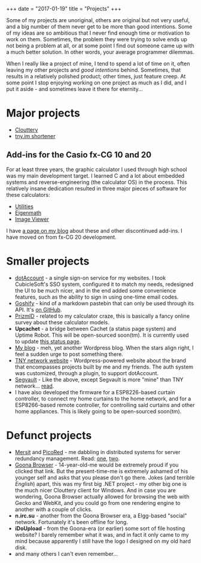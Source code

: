 +++
date = "2017-01-19"
title = "Projects"
+++

Some of my projects are unoriginal, others are original but not very useful, and a big number of them never get to be more than good intentions. Some of my ideas are so ambitious that I never find enough time or motivation to work on them. Sometimes, the problem they were trying to solve ends up not being a problem at all, or at some point I find out someone came up with a much better solution. In other words, your average programmer dilemmas.

When I really like a project of mine, I tend to spend a lot of time on it, often leaving my other projects and _good intentions_ behind. Sometimes, that results in a relatively polished product; other times, just feature creep. At some point I stop enjoying working on one project as much as I did, and I put it aside - and sometimes leave it there for eternity...

# Major projects

- [Clouttery](/projects/clouttery)
- [tny.im shortener](/projects/tnyim)

## Add-ins for the Casio fx-CG 10 and 20

For at least three years, the graphic calculator I used through high school was my main development target. I learned C and a lot about embedded systems and reverse-engineering (the calculator OS) in the process. This relatively insane dedication resulted in three major pieces of software for these calculators:

- [Utilities](/projects/utilities)
- [Eigenmath](/projects/eigenmath)
- [Image Viewer](/projects/imageviewer)

I have [a page on my blog](https://gbl08ma.com/casio-prizm-software/) about these and other discontinued add-ins. I have moved on from fx-CG 20 development.

# Smaller projects

- [dotAccount](https://dotaccount.tny.im) - a single sign-on service for my websites. I took CubicleSoft's SSO system, configured it to match my needs, redesigned the UI to be much nicer, and in the end added some convenience features, such as the ability to sign in using one-time email codes.
- [Goshify](http://goshify.tny.im/) - kind of a markdown pastebin that can only be used through its API. It's [on GitHub](https://github.com/tnyim/goshify).
- [PrizmID](https://prizmid.tny.im/) - related to my calculator craze, this is basically a fancy online survey about these calculator models.
- **Upcachet** - a bridge between Cachet (a status page system) and Uptime Robot. This will be open-sourced soon(tm). It is currently used to update [this status page](http://status.tny.im).
- [My blog](https://gbl08ma.com) - meh, yet another Wordpress blog. When the stars align right, I feel a sudden urge to post something there.
- [TNY network website](https://i.tny.im/) - Wordpress-powered website about the brand that encompasses projects built by me and my friends. The auth system was customized, through a plugin, to support dotAccount.
- [Segvault](http://segvault.tny.im/) - Like the above, except Segvault is more "mine" than TNY network... [read](https://i.tny.im/?p=552).
- I have also developed the firmware for a ESP8226-based curtain controller, to connect my home curtains to the home network, and for a ESP8266-based remote controller, for controlling said curtains and other home appliances. This is likely going to be open-sourced soon(tm).

# Defunct projects

- [Mersit](https://gbl08ma.com/distributed-systems-and-mersit-a-tiny-server-redundancy-manager/) and [PicoRed](https://github.com/tnyim/picored) - me dabbling in distributed systems for server redundancy management. Read: [one](https://gbl08ma.com/distributed-systems-and-mersit-a-tiny-server-redundancy-manager/), [two](https://gbl08ma.com/the-stack-powering-tny-im-goodbye-redundancy-the-end-of-an-era/).
- [Goona Browser](http://goonabrowser.sourceforge.net/en/index.html) - 14-year-old-me would be extremely proud if you clicked that link. But the present-time-me is extremely ashamed of his younger self and asks that you please don't go there. Jokes (and terrible _English_) apart, this was my first big .NET project - my other big one is the much nicer Clouttery client for Windows. And in case you are wondering, Goona Browser actually allowed for browsing the web with Gecko and WebKit, and you could go from one rendering engine to another with a couple of clicks.
- **n.irc.su** - another from the Goona Browser era, a Elgg-based "social" network. Fortunately it's been offline for long.
- **iDoUpload** - from the Goona-era (or earlier) some sort of file hosting website? I barely remember what it was, and in fact it only came to my mind because apparently I still have the logo I designed on my old hard disk.
- and many others I can't even remember...
